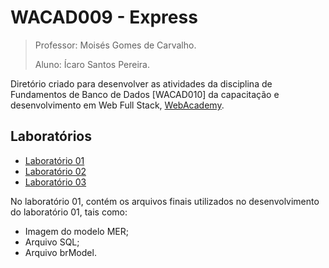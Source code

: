 # WACAD009 - Express

> Professor: Moisés Gomes de Carvalho.
>
> Aluno: Ícaro Santos Pereira.

Diretório criado para desenvolver as atividades da disciplina de Fundamentos de Banco de Dados [WACAD010] da capacitação e desenvolvimento em Web Full Stack, [WebAcademy](https://webacademy.icomp.ufam.edu.br/).

## Laboratórios

- [Laboratório 01](./laboratorio_01/)
- [Laboratório 02](./laboratorio_02/)
- [Laboratório 03](./laboratorio_03/)

No laboratório 01, contém os arquivos finais utilizados no desenvolvimento do laboratório 01, tais como:

- Imagem do modelo MER;
- Arquivo SQL;
- Arquivo brModel.
